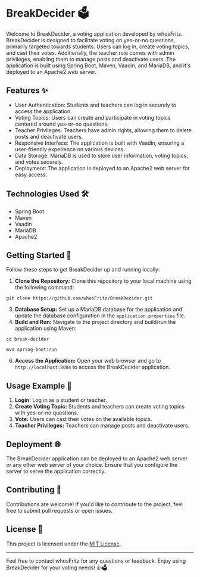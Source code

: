# BreakDecider 🗳️

Welcome to BreakDecider, a voting application developed by whosFritz. BreakDecider is designed to facilitate voting on yes-or-no questions, primarily targeted towards students. Users can log in, create voting topics, and cast their votes. Additionally, the teacher role comes with admin privileges, enabling them to manage posts and deactivate users. The application is built using Spring Boot, Maven, Vaadin, and MariaDB, and it's deployed to an Apache2 web server.

## Features ✨

- User Authentication: Students and teachers can log in securely to access the application.
- Voting Topics: Users can create and participate in voting topics centered around yes-or-no questions.
- Teacher Privileges: Teachers have admin rights, allowing them to delete posts and deactivate users.
- Responsive Interface: The application is built with Vaadin, ensuring a user-friendly experience on various devices.
- Data Storage: MariaDB is used to store user information, voting topics, and votes securely.
- Deployment: The application is deployed to an Apache2 web server for easy access.

## Technologies Used 🛠️

- Spring Boot
- Maven
- Vaadin
- MariaDB
- Apache2

## Getting Started 🚀

Follow these steps to get BreakDecider up and running locally:

1. **Clone the Repository:** Clone this repository to your local machine using the following command:

```git clone https://github.com/whosFritz/BreakDecider.git```

3. **Database Setup:** Set up a MariaDB database for the application and update the database configuration in the `application.properties` file.
4. **Build and Run:** Navigate to the project directory and build/run the application using Maven:
   
```cd break-decider```

```mvn spring-boot:run```

6. **Access the Application:** Open your web browser and go to `http://localhost:8084` to access the BreakDecider application.

## Usage Example 📸

1. **Login:** Log in as a student or teacher.
2. **Create Voting Topic:** Students and teachers can create voting topics with yes-or-no questions.
3. **Vote:** Users can cast their votes on the available topics.
4. **Teacher Privileges:** Teachers can manage posts and deactivate users.

## Deployment 🌐

The BreakDecider application can be deployed to an Apache2 web server or any other web server of your choice. Ensure that you configure the server to serve the application correctly.

## Contributing 👥

Contributions are welcome! If you'd like to contribute to the project, feel free to submit pull requests or open issues.

## License 📝

This project is licensed under the [MIT License](LICENSE).

---

Feel free to contact whosFritz for any questions or feedback. Enjoy using BreakDecider for your voting needs! 👍🗳️
